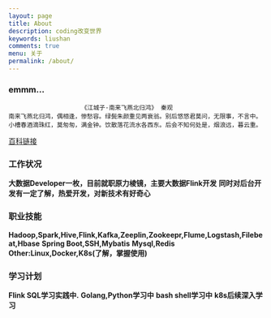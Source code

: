 ```yaml
---
layout: page
title: About
description: coding改变世界
keywords: liushan
comments: true
menu: 关于
permalink: /about/
---
```


### emmm...

                        《江城子·南来飞燕北归鸿》 秦观
    南来飞燕北归鸿，偶相逢，惨愁容。绿鬓朱颜重见两衰翁。别后悠悠君莫问，无限事，不言中。
    小槽春酒滴珠红，莫匆匆，满金钟。饮散落花流水各西东。后会不知何处是，烟浪远，暮云重。

[百科链接](https://baike.baidu.com/item/%E6%B1%9F%E5%9F%8E%E5%AD%90%C2%B7%E5%8D%97%E6%9D%A5%E9%A3%9E%E7%87%95%E5%8C%97%E5%BD%92%E9%B8%BF)

### 工作状况
>
**大数据Developer一枚，目前就职原力棱镜，主要大数据Flink开发**
**同时对后台开发有一定了解，热爱开发，对新技术有好奇心**

### 职业技能
>
**Hadoop,Spark,Hive,Flink,Kafka,Zeeplin,Zookeepr,Flume,Logstash,Filebeat,Hbase** 
**Spring Boot,SSH,Mybatis**
**Mysql,Redis**
**Other:Linux,Docker,K8s(了解，掌握使用)**


### 学习计划
>
**Flink SQL学习实践中.**
**Golang,Python学习中**
**bash shell学习中**
**k8s后续深入学习**




